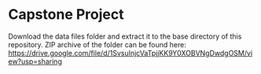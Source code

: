 # Capstone Project

Download the data files folder and extract it to the base directory of this
repository. ZIP archive of the folder can be found here:
https://drive.google.com/file/d/1SvsuInjcVaTpjjKK9Y0XOBVNgDwdgOSM/view?usp=sharing